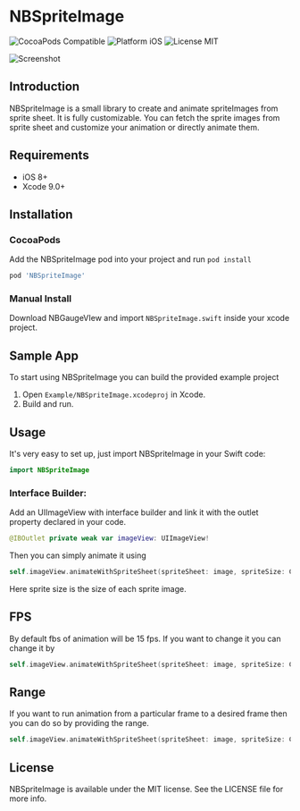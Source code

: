 # NBSpriteImage

![CocoaPods Compatible](https://img.shields.io/badge/version-0.1-green.svg)
![Platform iOS](https://img.shields.io/badge/platform-ios-blue.svg)
![License MIT](https://img.shields.io/badge/license-MIT-lightgrey.svg)

![Screenshot](https://s26.postimg.org/rlx2ow7i1/animate.gif)

## Introduction
NBSpriteImage is a small library to create and animate spriteImages from sprite sheet. It is fully customizable. You can fetch the sprite images from sprite sheet and customize your animation or directly animate them.

## Requirements
* iOS 8+
* Xcode 9.0+

## Installation 
### CocoaPods
Add the NBSpriteImage pod into your project and run `pod install`
```ruby
pod 'NBSpriteImage'
```
### Manual Install
Download NBGaugeVIew and import `NBSpriteImage.swift` inside your xcode project.

## Sample App
To start using NBSpriteImage you can build the provided example project

1. Open `Example/NBSpriteImage.xcodeproj` in Xcode.
2. Build and run.

## Usage
It's very easy to set up, just import NBSpriteImage in your Swift code:
```swift
import NBSpriteImage
```
### Interface Builder:
Add an UIImageView with interface builder and link it with the outlet property declared in your code.

```swift
@IBOutlet private weak var imageView: UIImageView!
```
Then you can simply animate it using
```swift
self.imageView.animateWithSpriteSheet(spriteSheet: image, spriteSize: CGSize(width: 48, height: 48))
```
Here sprite size is the size of each sprite image.

## FPS
By default fbs of animation will be 15 fps. If you want to change it you can change it by
```swift
self.imageView.animateWithSpriteSheet(spriteSheet: image, spriteSize: CGSize(width: 48, height: 48), fps: 30)
```

## Range
If you want to run animation from a particular frame to a desired frame then you can do so by providing the range.
```swift
self.imageView.animateWithSpriteSheet(spriteSheet: image, spriteSize: CGSize(width: 48, height: 48), range: 0...31 , fps: 30)
```

## License
NBSpriteImage is available under the MIT license. See the LICENSE file for more info.
